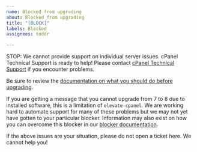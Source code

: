 ```yaml
---
name: Blocked from upgrading
about: Blocked from upgrading
title: "[BLOCK]"
labels: Blocked
assignees: toddr

---
```


STOP: We cannot provide support on individual server issues. cPanel Technical Support is ready to help! Please contact [cPanel Technical Support](https://docs.cpanel.net/knowledge-base/technical-support-services/how-to-open-a-technical-support-ticket/) if you encounter problems.

Be sure to review the [documentation on what you should do before upgrading](https://cpanel.github.io/elevate/#before-updating).

If you are getting a message that you cannot upgrade from 7 to 8 due to installed software, this is a limitation of `elevate-cpanel`. We are working hard to automate support for many of these problems but we may not yet have gotten to your particular blocker. Information may also exist on how you can overcome this blocker in our [blocker documentation](https://cpanel.github.io/elevate/blockers/).

If the above issues are your situation, please do not open a ticket here. We cannot help you!
